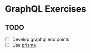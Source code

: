 # GraphQL Exercises

## TODO
- [ ] Develop graphql end points
- [ ] Use [prisma](https://github.com/prisma/prisma-examples/blob/master/go/rest-gin/main.go)
